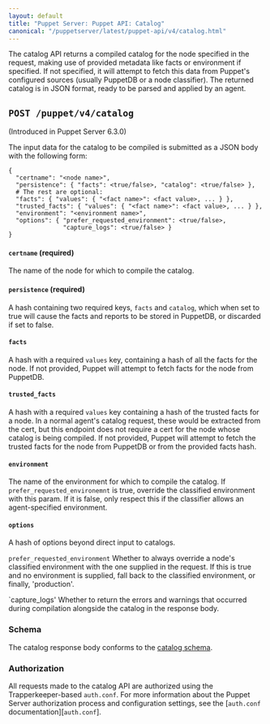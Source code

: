 ```yaml
---
layout: default
title: "Puppet Server: Puppet API: Catalog"
canonical: "/puppetserver/latest/puppet-api/v4/catalog.html"
---
```


The catalog API returns a compiled catalog for the node specified in the request,
making use of provided metadata like facts or environment if specified.
If not specified, it will attempt to fetch this data from Puppet's configured sources
(usually PuppetDB or a node classifier). The returned catalog is in JSON format,
ready to be parsed and applied by an agent.

## `POST /puppet/v4/catalog`

(Introduced in Puppet Server 6.3.0)

The input data for the catalog to be compiled is submitted as a JSON body with the 
following form:
```
{
  "certname": "<node name>",
  "persistence": { "facts": <true/false>, "catalog": <true/false> },
  # The rest are optional:
  "facts": { "values": { "<fact name>": <fact value>, ... } },
  "trusted_facts": { "values": { "<fact name>": <fact value>, ... } },
  "environment": "<environment name>",
  "options": { "prefer_requested_environment": <true/false>,
               "capture_logs": <true/false> }
}
```

#### `certname` (required)
The name of the node for which to compile the catalog.

#### `persistence` (required)
A hash containing two required keys, `facts` and `catalog`, which when set to true will
cause the facts and reports to be stored in PuppetDB, or discarded if set to false.

#### `facts`
A hash with a required `values` key, containing a hash of all the facts for the node.
If not provided, Puppet will attempt to fetch facts for the node from PuppetDB.

#### `trusted_facts`
A hash with a required `values` key containing a hash of the trusted facts for a node.
In a normal agent's catalog request, these would be extracted from the cert, but this
endpoint does not require a cert for the node whose catalog is being compiled. If not
provided, Puppet will attempt to fetch the trusted facts for the node from PuppetDB or
from the provided facts hash.

#### `environment`
The name of the environment for which to compile the catalog. If `prefer_requested_environemnt`
is true, override the classified environment with this param. If it is false, only respect this
if the classifier allows an agent-specified environment.

#### `options`

A hash of options beyond direct input to catalogs.

`prefer_requested_environment`
Whether to always override a node's classified environment with the one supplied in the
request. If this is true and no environment is supplied, fall back to the classified
environment, or finally, 'production'.

`capture_logs'
Whether to return the errors and warnings that occurred during compilation alongside the
catalog in the response body.

### Schema

The catalog response body conforms to the [catalog schema](./catalog.json).

### Authorization

All requests made to the catalog API are authorized using the Trapperkeeper-based `auth.conf`.
For more information about the Puppet Server authorization process and configuration settings,
see the [`auth.conf` documentation][`auth.conf`].
